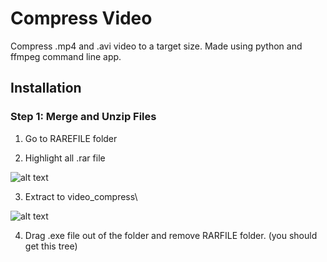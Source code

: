 # Compress Video

Compress .mp4 and .avi video to a target size.
Made using python and ffmpeg command line app. 

## Installation

### Step 1: Merge and Unzip Files
1. Go to RAREFILE folder

2. Highlight all .rar file	

![alt text](https://i.imgur.com/G4etPIo.png)

3. Extract to video_compress\

![alt text](https://i.imgur.com/75i7XDP.png)

4. Drag .exe file out of the folder and remove RARFILE folder. (you should get this tree)


